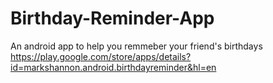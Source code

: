 # Birthday-Reminder-App
An android app to help you remmeber your friend's birthdays
https://play.google.com/store/apps/details?id=markshannon.android.birthdayreminder&hl=en

